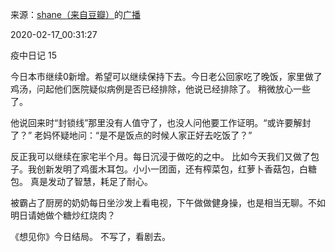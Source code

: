 来源：[shane（来自豆瓣）](https://www.douban.com/people/37164735/)的[广播](https://www.douban.com/people/37164735/status/2815995044/)


2020-02-17_00:31:27


疫中日记 15

今日本市继续0新增。希望可以继续保持下去。今日老公回家吃了晚饭，家里做了鸡汤，问起他们医院疑似病例是否已经排除，他说已经排除了。
稍微放心一些了。

他说回来时“封锁线”那里没有人值守了，也没人问他要工作证明。“或许要解封了？”
老妈怀疑地问：“是不是饭点的时候人家正好去吃饭了？”

反正我可以继续在家宅半个月。每日沉浸于做吃的之中。
比如今天我们又做了包子。我创新发明了鸡蛋木耳包。小小一团面，还有榨菜包，红萝卜香菇包，白糖包。
真是发动了智慧，耗足了耐心。

被霸占了厨房的奶奶每日坐沙发上看电视，下午做做健身操，也是相当无聊。不如明日请她做个糖炒红烧肉？

《想见你》今日结局。
不写了，看剧去。
